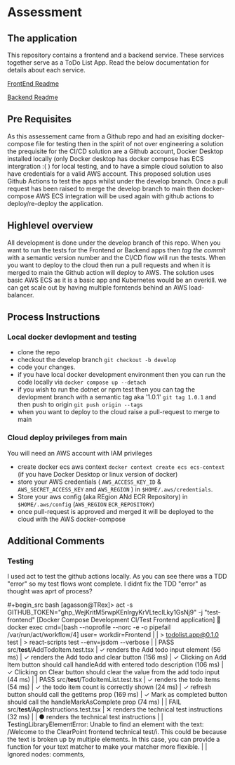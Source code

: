 # Assessment

## The application
This repository contains a frontend and a backend service. These services together serve as a ToDo List App.
Read the below documentation for details about each service.

[FrontEnd Readme](Frontend/README.md)

[Backend Readme](Backend/TodoList.Api/README.md)

## Pre Requisites
As this assessement came from a Github repo and had an exisiting docker-compose file for testing then in the spirit of not over engineering a solution the prequisite for the CI/CD solution are a Github account, Docker Desktop installed locally (only Docker desktop has docker compose has ECS intergration :( )  for local testing, and to have a simple cloud solution to also have credentials for a valid AWS account.
This proposed solution uses Github Actions to test the apps whilst under the develop branch. Once a pull request has been raised to merge the develop branch to main then docker-compose AWS ECS integration will be used again with github actions to deploy/re-deploy the application.

## Highlevel overview
All development is done under the develop branch of this repo. When you want to run the tests for the Frontend or Backend apps then _tag the commit_ with a semantic version number and the CI/CD flow will run the tests. When you want to deploy to the cloud then run a pull requests and when it is merged to main the Github action will deploy to AWS.
The solution uses basic AWS ECS as it is a basic app and Kubernetes would be an overkill.
we can get scale out by having multiple forntends behind an AWS load-balancer. 

## Process Instructions

### Local docker devlopment and testing
- clone the repo
- checkout the develop branch `git checkout -b develop` 
- code your changes.
- if you have local docker development environment then you can run the code locally via `docker compose up --detach`
- if you wish to run the dotnet or npm test then you can tag the devlopment branch with a semantic tag aka '1.0.1' `git tag 1.0.1` and then push to origin `git push origin --tags`
- when you want to deploy to the cloud raise a pull-request to merge to main

### Cloud deploy privileges from main
You will need an AWS account with IAM privileges 
- create docker ecs aws context `docker context create ecs ecs-context` (if you have Docker Desktop or linux version of docker)
- store your AWS credentials ( `AWS_ACCESS_KEY_ID` & `AWS_SECRET_ACCESS_KEY` and `AWS_REGION` ) in `$HOME/.aws/credentials`.
- Store your aws config (aka REgion ANd ECR Repository) in `$HOME/.aws/config` (`AWS_REGION` `ECR_REPOSITORY`)
- once pull-request is approved and merged it will be deployed to the cloud with the AWS docker-compose 

## Additional Comments

### Testing

I used act to test the github actions locally. As you can see there was a TDD "error" so my test flows wont complete. I didnt fix the TDD "error" as thought was aprt of process?

#+begin_src bash
[agasson@TRex]> act -s GITHUB_TOKEN="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" -j "test-frontend"
[Docker Compose Development CI/Test Frontend application]   🐳  docker exec cmd=[bash --noprofile --norc -e -o pipefail /var/run/act/workflow/4] user= workdir=Frontend
| 
| > todolist.app@0.1.0 test
| > react-scripts test --env=jsdom --verbose
| 
|  PASS  src/__test__/AddTodoItem.test.tsx
|   ✓ renders the Add todo input element (56 ms)
|   ✓ renders the Add todo and clear button (156 ms)
|   ✓ Clicking on Add Item button should call handleAdd with entered todo description (106 ms)
|   ✓ Clicking on Clear button should clear the value from the add todo input (44 ms)
| 
|  PASS  src/__test__/TodoItemList.test.tsx
|   ✓ renders the todo items (54 ms)
|   ✓ the todo item count is correctly shown (24 ms)
|   ✓ refresh button should call the getItems prop (169 ms)
|   ✓ Mark as completed button should call the handleMarkAsComplete prop (74 ms)
| 
|  FAIL  src/__test__/AppInstructions.test.tsx
|   ✕ renders the technical test instructions (32 ms)
| 
|   ● renders the technical test instructions
| 
|     TestingLibraryElementError: Unable to find an element with the text: /Welcome to the ClearPoint frontend technical test/i. This could be because the text is broken up by multiple elements. In this case, you can provide a function for your text matcher to make your matcher more flexible.
| 
|     Ignored nodes: comments, <script />, <style />
|     <body>
|       <div>
|         <div
|           class="row"
|         >
|           <div
|             class="col"
|           >
|             <div
|               class="fade alert alert-success show"
|               role="alert"
|             >
|               <div
|                 class="alert-heading h4"
|               >
|                 Todo List App
|               </div>
|               Welcome to the ClearPoint SRE technical test.
|               <br />
|               <br />
|             </div>
|           </div>
|         </div>
|       </div>
|     </body>
| 
|        8 |   // Act
|        9 |   const header = screen.getByText(/Todo List App/i);
|     > 10 |   const instructionHeading = screen.getByText(/Welcome to the ClearPoint frontend technical test/i);
|          |                                     ^
|       11 |
|       12 |   // Assert
|       13 |   expect(header).toBeInTheDocument();
| 
|       at Object.getElementError (node_modules/@testing-library/dom/dist/config.js:38:19)
|       at node_modules/@testing-library/dom/dist/query-helpers.js:90:38
|       at node_modules/@testing-library/dom/dist/query-helpers.js:62:17
|       at getByText (node_modules/@testing-library/dom/dist/query-helpers.js:111:19)
|       at Object.<anonymous> (src/__test__/AppInstructions.test.tsx:10:37)
| 
Test Suites: 1 failed, 2 passed, 3 total
| Tests:       1 failed, 8 passed, 9 total
| Snapshots:   0 total
| Time:        4.542 s
| Ran all test suites.
[Docker Compose Development CI/Test Frontend application]   ❌  Failure - Main 🔍 run tests


#+end_src





